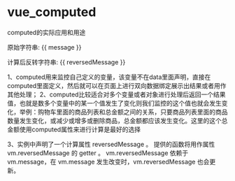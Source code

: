 # vue_computed
computed的实际应用和用途


<div id="app">
  <p>原始字符串: {{ message }}</p>
  <p>计算后反转字符串: {{ reversedMessage }}</p>
</div>

<script>
var vm = new Vue({
  el: '#app',
  data: {
    message: 'Runoob!'
  },
  computed: {
    // 计算属性的 getter
    reversedMessage: function () {
      // `this` 指向 vm 实例
      return this.message.split('').reverse().join('')
    }
  }
})
</script>

1、computed用来监控自己定义的变量，该变量不在data里面声明，直接在computed里面定义，然后就可以在页面上进行双向数据绑定展示出结果或者用作其他处理；
2、computed比较适合对多个变量或者对象进行处理后返回一个结果值，也就是数多个变量中的某一个值发生了变化则我们监控的这个值也就会发生变化，举例：购物车里面的商品列表和总金额之间的关系，只要商品列表里面的商品数量发生变化，或减少或增多或删除商品，总金额都应该发生变化。这里的这个总金额使用computed属性来进行计算是最好的选择

3、实例中声明了一个计算属性 reversedMessage 。
提供的函数将用作属性 vm.reversedMessage 的 getter 。
vm.reversedMessage 依赖于 vm.message，在 vm.message 发生改变时，vm.reversedMessage 也会更新。
